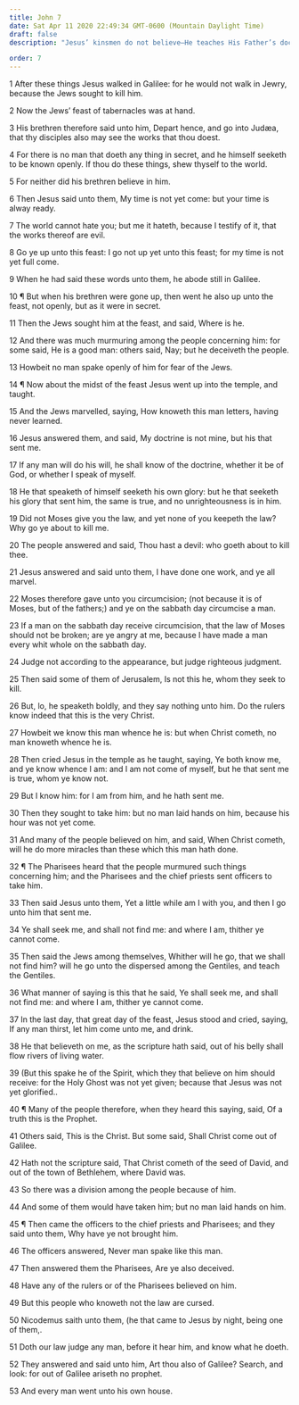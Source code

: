 ```yaml
---
title: John 7
date: Sat Apr 11 2020 22:49:34 GMT-0600 (Mountain Daylight Time)
draft: false
description: "Jesus’ kinsmen do not believe—He teaches His Father’s doctrine and proclaims His divine sonship—Truth may be known through obedience—Jesus offers living water to all people—The people have various opinions concerning Him."

order: 7
---
```

    
1 After these things Jesus walked in Galilee: for he would not walk in Jewry, because the Jews sought to kill him.

2 Now the Jews’ feast of tabernacles was at hand.

3 His brethren therefore said unto him, Depart hence, and go into Judæa, that thy disciples also may see the works that thou doest.

4 For there is no man that doeth any thing in secret, and he himself seeketh to be known openly. If thou do these things, shew thyself to the world.

5 For neither did his brethren believe in him.

6 Then Jesus said unto them, My time is not yet come: but your time is alway ready.

7 The world cannot hate you; but me it hateth, because I testify of it, that the works thereof are evil.

8 Go ye up unto this feast: I go not up yet unto this feast; for my time is not yet full come.

9 When he had said these words unto them, he abode still in Galilee.

10 ¶ But when his brethren were gone up, then went he also up unto the feast, not openly, but as it were in secret.

11 Then the Jews sought him at the feast, and said, Where is he.

12 And there was much murmuring among the people concerning him: for some said, He is a good man: others said, Nay; but he deceiveth the people.

13 Howbeit no man spake openly of him for fear of the Jews.

14 ¶ Now about the midst of the feast Jesus went up into the temple, and taught.

15 And the Jews marvelled, saying, How knoweth this man letters, having never learned.

16 Jesus answered them, and said, My doctrine is not mine, but his that sent me.

17 If any man will do his will, he shall know of the doctrine, whether it be of God, or whether I speak of myself.

18 He that speaketh of himself seeketh his own glory: but he that seeketh his glory that sent him, the same is true, and no unrighteousness is in him.

19 Did not Moses give you the law, and yet none of you keepeth the law? Why go ye about to kill me.

20 The people answered and said, Thou hast a devil: who goeth about to kill thee.

21 Jesus answered and said unto them, I have done one work, and ye all marvel.

22 Moses therefore gave unto you circumcision; (not because it is of Moses, but of the fathers;) and ye on the sabbath day circumcise a man.

23 If a man on the sabbath day receive circumcision, that the law of Moses should not be broken; are ye angry at me, because I have made a man every whit whole on the sabbath day.

24 Judge not according to the appearance, but judge righteous judgment.

25 Then said some of them of Jerusalem, Is not this he, whom they seek to kill.

26 But, lo, he speaketh boldly, and they say nothing unto him. Do the rulers know indeed that this is the very Christ.

27 Howbeit we know this man whence he is: but when Christ cometh, no man knoweth whence he is.

28 Then cried Jesus in the temple as he taught, saying, Ye both know me, and ye know whence I am: and I am not come of myself, but he that sent me is true, whom ye know not.

29 But I know him: for I am from him, and he hath sent me.

30 Then they sought to take him: but no man laid hands on him, because his hour was not yet come.

31 And many of the people believed on him, and said, When Christ cometh, will he do more miracles than these which this man hath done.

32 ¶ The Pharisees heard that the people murmured such things concerning him; and the Pharisees and the chief priests sent officers to take him.

33 Then said Jesus unto them, Yet a little while am I with you, and then I go unto him that sent me.

34 Ye shall seek me, and shall not find me: and where I am, thither ye cannot come.

35 Then said the Jews among themselves, Whither will he go, that we shall not find him? will he go unto the dispersed among the Gentiles, and teach the Gentiles.

36 What manner of saying is this that he said, Ye shall seek me, and shall not find me: and where I am, thither ye cannot come.

37 In the last day, that great day of the feast, Jesus stood and cried, saying, If any man thirst, let him come unto me, and drink.

38 He that believeth on me, as the scripture hath said, out of his belly shall flow rivers of living water.

39 (But this spake he of the Spirit, which they that believe on him should receive: for the Holy Ghost was not yet given; because that Jesus was not yet glorified..

40 ¶ Many of the people therefore, when they heard this saying, said, Of a truth this is the Prophet.

41 Others said, This is the Christ. But some said, Shall Christ come out of Galilee.

42 Hath not the scripture said, That Christ cometh of the seed of David, and out of the town of Bethlehem, where David was.

43 So there was a division among the people because of him.

44 And some of them would have taken him; but no man laid hands on him.

45 ¶ Then came the officers to the chief priests and Pharisees; and they said unto them, Why have ye not brought him.

46 The officers answered, Never man spake like this man.

47 Then answered them the Pharisees, Are ye also deceived.

48 Have any of the rulers or of the Pharisees believed on him.

49 But this people who knoweth not the law are cursed.

50 Nicodemus saith unto them, (he that came to Jesus by night, being one of them,.

51 Doth our law judge any man, before it hear him, and know what he doeth.

52 They answered and said unto him, Art thou also of Galilee? Search, and look: for out of Galilee ariseth no prophet.

53 And every man went unto his own house.
